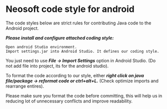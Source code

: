# Neosoft code style for android
The code styles below are strict rules for contributing Java code to the Android project. 

***Please install and configure attached coding style:***

    Open android Studio environment.
    Import settings.jar into Android Studio. It defines our coding style.  

You just need to use ***File -> Import Settings*** option in Android Studio. (Do not add file into project, its for the android studio).

To format the code according to our style, either ***right click on java file/package -> reformat code or ctrl+alt+L.*** (Check optimize imports and rearrange entires).

Please make sure you format the code before committing, this will help us in reducing lot of unnecessary conflicts and improve readability.

